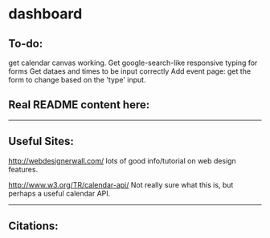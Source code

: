 dashboard
=========

To-do:
-----------------------
get calendar canvas working.
Get google-search-like responsive typing for forms
Get dataes and times to be input correctly
Add event page: get the form to change based on the 'type' input.








Real README content here:
-----------------------





-----------------------



Useful Sites:
-----------------------
http://webdesignerwall.com/
	lots of good info/tutorial on web design features.

http://www.w3.org/TR/calendar-api/
	Not really sure what this is, but perhaps a useful calendar API.


-----------------------


Citations:
-----------------------



